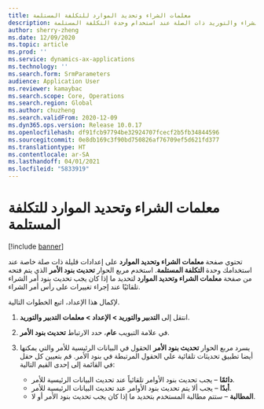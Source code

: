 ```yaml
---
title: معلمات الشراء وتحديد الموارد للتكلفة المستلمة
description: يوضح هذا الموضوع كيفيه إعداد معلمات الشراء والتوريد ذات الصلة عند استخدام وحدة التكلفة المستلمة.
author: sherry-zheng
ms.date: 12/09/2020
ms.topic: article
ms.prod: ''
ms.service: dynamics-ax-applications
ms.technology: ''
ms.search.form: SrmParameters
audience: Application User
ms.reviewer: kamaybac
ms.search.scope: Core, Operations
ms.search.region: Global
ms.author: chuzheng
ms.search.validFrom: 2020-12-09
ms.dyn365.ops.version: Release 10.0.17
ms.openlocfilehash: df91fcb97794be32924707fcecf2b5fb34844596
ms.sourcegitcommit: 0e8db169c3f90bd750826af76709ef5d621fd377
ms.translationtype: HT
ms.contentlocale: ar-SA
ms.lasthandoff: 04/01/2021
ms.locfileid: "5833919"
---
```

# <a name="procurement-and-sourcing-parameters-for-landed-cost"></a>معلمات الشراء وتحديد الموارد للتكلفة المستلمة

[!include [banner](../../includes/banner.md)]

تحتوي صفحة **معلمات الشراء وتحديد الموارد** على إعدادات قليلة ذات صلة خاصة عند استخدامك وحدة **التكلفة المستلمة**. استخدم مربع الحوار **تحديث بنود الأمر** الذي يتم فتحه من صفحة **معلمات الشراء وتحديد الموارد** لتحديد ما إذا كان يجب تحديث بنود أمر الشراء تلقائيًا عند إجراء تغييرات على رأس أمر الشراء.

لإكمال هذا الإعداد، اتبع الخطوات التالية.

1. انتقل إلى **التدبير والتوريد‬ \> الإعداد \> معلمات التدبير والتوريد**.
1. في علامة التبويب **عام**، حدد الارتباط **تحديث بنود الأمر**.
1. يسرد مربع الحوار **تحديث بنود الأمر** الحقول في البيانات الرئيسية للأمر والتي يمكنها أيضا تطبيق تحديثات تلقائية علي الحقول المرتبطة في بنود الأمر. قم بتعيين كل حقل في القائمة إلى إحدى القيم التالية:

    - **دائمًا** – يجب تحديث بنود الأوامر تلقائياً عند تحديث البيانات الرئيسية للأمر.
    - **أبدًا** – يجب ألا يتم تحديث بنود الأوامر عند تحديث البيانات الرئيسية للأمر.
    - **المطالبة** – ستتم مطالبة المستخدم بتحديد ما إذا كان يجب تحديث بنود الأمر أو لا.
